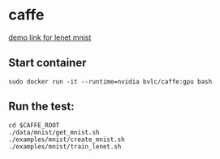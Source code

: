 # caffe
[demo link for lenet mnist](http://caffe.berkeleyvision.org/gathered/examples/mnist.html)

## Start container
```
sudo docker run -it --runtime=nvidia bvlc/caffe:gpu bash
```

## Run the test:
```
cd $CAFFE_ROOT
./data/mnist/get_mnist.sh
./examples/mnist/create_mnist.sh
./examples/mnist/train_lenet.sh
```